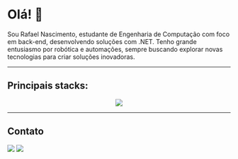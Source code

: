# Olá! 👋

Sou Rafael Nascimento, estudante de Engenharia de Computação com foco em back-end, desenvolvendo soluções com .NET. Tenho grande entusiasmo por robótica e automações, sempre buscando explorar novas tecnologias para criar soluções inovadoras. 

---

## Principais stacks:

<p align="center">
  <a href="https://skillicons.dev">
    <img src="https://skillicons.dev/icons?i=dotnet,cs,python,java,c,js,html,css,mysql,git" />
  </a>
</p>
          
---

## Contato

<div>
  <a href="https://www.linkedin.com/in/rafael-nascimento-262530264" target="_blank"><img src="https://img.shields.io/badge/-LinkedIn-%230077B5?style=for-the-badge&logo=linkedin&logoColor=white" target="_blank"></a> 
  <a href="mailto:rafaelcarmo749@gmail.com"><img src="https://img.shields.io/badge/-Gmail-%23333?style=for-the-badge&logo=gmail&logoColor=white" target="_blank"></a>
</div>

